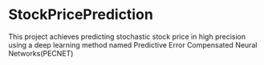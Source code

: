 # StockPricePrediction
This project achieves predicting stochastic stock price in high precision using a deep learning method named Predictive Error Compensated Neural Networks(PECNET)
